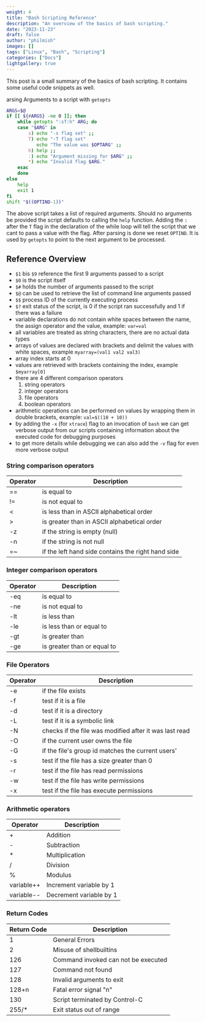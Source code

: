 ```yaml
---
weight: 4
title: "Bash Scripting Reference"
description: "An overview of the basics of bash scripting."
date: "2023-11-23"
draft: false
author: "philmish"
images: []
tags: ["Linux", "Bash", "Scripting"]
categories: ["Docs"]
lightgallery: true
---
```


This post is a small summary of the basics of bash scripting. It contains some useful code snippets as well. 


arsing Arguments to a script with `getopts`

```bash
ARGS=$@
if [[ ${#ARGS} -ne 0 ]]; then
	while getopts ":sT:h" ARG; do
	case "$ARG" in
		s) echo "-s flag set" ;;
		T) echo "-T flag set"
		   echo "The value was $OPTARG" ;;
		h) help ;;
		:) echo "Argument missing for $ARG" ;;
		*) echo "Invalid flag $ARG."
	esac
	done
else
	help
	exit 1
fi
shift "$((OPTIND-1))"
```

The above script takes a list of required arguments. Should no arguments be provided the script defaults to calling the `help` function.
Adding the `:` after the `T` flag in the declaration of the while loop will tell the script that we cant to pass a value with the flag.
After parsing is done we reset `OPTIND`. It is used by `getopts` to point to the next argument to be processed.
## Reference Overview

- `$1` bis `$9` reference the first 9 arguments passed to a script
- `$0` is the script itself
- `$#` holds the number of arguments passed to the script
- `$@` can be used to retrieve the list of command line arguments passed
- `$$` process ID of the currently executing process
- `$?` exit status of the script, is 0 if the script ran successfully and 1 if there was a failure
- variable declarations do not contain white spaces between the name, the assign operator and the value, example: `var=val`
- all variables are treated as string characters, there are no actual data types
- arrays of values are declared with brackets and delimit the values with white spaces, example `myarray=(val1 val2 val3)`
- array index starts at 0
- values are retrieved with brackets containing the index, example `$myarray[0]`
- there are 4 different comparison operators
	1. string operators
	2. integer operators
	3. file operators
	4. boolean operators
- arithmetic operations can be performed on values by wrapping them in double brackets, example: `val=$((10 + 10))`
- by adding the `-x` (for `xtrace`) flag to an invocation of `bash` we can get verbose output from our scripts containing information about the executed code for debugging purposes
- to get more details while debugging we can also add the `-v` flag for even more verbose output

### String comparison operators

| Operator | Description |
|-----------|--------------|
| == | is equal to |
| != | is not equal to |
| < | is less than in ASCII alphabetical order |
| > | is greater than in ASCII alphabetical order |
| -z | if the string is empty (null) |
| -n | if the string is not null |
| =~ | if the left hand side contains the right hand side |

### Integer comparison operators

| Operator | Description |
|-----------|--------------|
| -eq | is equal to |
| -ne | is not equal to |
| -lt | is less than |
| -le | is less than or equal to |
| -gt | is greater than |
| -ge | is greater than or equal to |


### File Operators

| Operator | Description |
|-----------|--------------|
| -e | if the file exists |
| -f | test if it is a file |
| -d | test if it is a directory |
| -L | test if it is a symbolic link |
| -N | checks if the file was modified after it was last read |
| -O | if the current user owns the file |
| -G | if the file's group id matches the current users' |
| -s | test if the file has a size greater than 0 |
| -r | test if the file has read permissions |
| -w | test if the file has write permissions |
| -x | test if the file has execute permissions |


### Arithmetic operators

| Operator | Description |
|-----------|--------------|
| + | Addition |
| - | Subtraction |
| * | Multiplication |
| / | Division |
| % | Modulus |
| variable++ | Increment variable by 1 |
| variable-- | Decrement variable by 1 |


### Return Codes

| Return Code | Description |
|-----------|--------------|
| 1 | General Errors |
| 2 | Misuse of shellbuiltins |
| 126 | Command invoked can not be executed |
| 127 | Command not found |
| 128 | Invalid arguments to exit |
| 128+n | Fatal error signal "n" |
| 130 | Script terminated by Control-C |
| 255/* | Exit status out of range |

